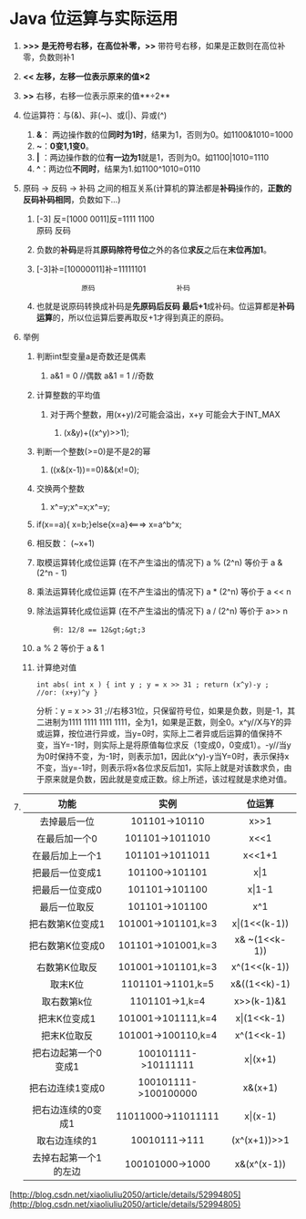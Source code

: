# Java 位运算与实际运用

1. **&gt;&gt;&gt; **是无符号右移，在高位补零，**&gt;&gt;** 带符号右移，如果是正数则在高位补零，负数则补1
2. **&lt;&lt; **左移，左移一位表示原来的值**×2**
3. **&gt;&gt;** 右移，右移一位表示原来的值**÷2**
4. 位运算符：与\(&\)、非\(~\)、或\(\|\)、异或\(^\)
   1. **&**： 两边操作数的位**同时为1时**，结果为1，否则为0。如1100&1010=1000
   2. **~**：**0变1,1变0**。
   3. **\|** ：两边操作数的位**有一边为1**就是1，否则为0。如1100\|1010=1110
   4. **^**：两边位**不同时**，结果为1.如1100^1010=0110
5. 原码 -&gt; 反码 -&gt; 补码 之间的相互关系\(计算机的算法都是**补码**操作的，**正数的反码补码相同**，负数如下...\)  
   1. \[-3\] 反=\[1000 0011\]反=1111 1100  
                       原码                   反码  
   2. 负数的**补码**是将其**原码除符号位**之外的各位**求反**之后在**末位再加1**。

   1. \[-3\]补=\[10000011\]补=11111101

      ```
                 原码                    补码
      ```

   2. 也就是说原码转换成补码是**先原码后反码 最后+1**成补码。位运算都是**补码运算**的，所以位运算后要再取反+1才得到真正的原码。

6. 举例

   1. 判断int型变量a是奇数还是偶素

      1. a&1  = 0  //偶数       a&1 =  1  //奇数 

   2. 计算整数的平均值

      1. 对于两个整数，用\(x+y\)/2可能会溢出，x+y 可能会大于INT\_MAX

         1. \(x&y\)+\(\(x^y\)&gt;&gt;1\);

   3. 判断一个整数\(&gt;=0\)是不是2的幂

      1. \(\(x&\(x-1\)\)==0\)&&\(x!=0\);

   4. 交换两个整数

      1. x^=y;x^=x;x^=y;

   5. if\(x==a\){ x=b;}else{x=a}&lt;===&gt; x=a^b^x;

   6. 相反数： \(~x+1\)

   7. 取模运算转化成位运算 \(在不产生溢出的情况下\)   a % \(2^n\) 等价于 a & \(2^n - 1\)

   8. 乘法运算转化成位运算 \(在不产生溢出的情况下\)   a \* \(2^n\) 等价于 a &lt;&lt; n

   9. 除法运算转化成位运算 \(在不产生溢出的情况下\)   a / \(2^n\) 等价于 a&gt;&gt; n

      ```
          例: 12/8 == 12&gt;&gt;3
      ```

   10. a % 2 等价于 a & 1

   11. 计算绝对值

       `int abs( int x ) { int y ; y = x >> 31 ; return (x^y)-y ;        //or: (x+y)^y }`

       分析：y = x &gt;&gt; 31 ;//右移31位，只保留符号位，如果是负数，则是-1，其二进制为1111 1111 1111 1111，全为1，如果是正数，则全0。x^y//X与Y的异或运算，按位进行异或，当y=0时，实际上二者异或后运算的值保持不变，当Y=-1时，则实际上是将原值每位求反（1变成0，0变成1）。-y//当y为0时保持不变，为-1时，则表示加1，因此\(x^y\)-y当Y=0时，表示保持x不变，当y=-1时，则表示将x各位求反后加1，实际上就是对该数求负，由于原来就是负数，因此就是变成正数。综上所述，该过程就是求绝对值。

7. | 功能 | 实例 | 位运算 |
   | :---: | :---: | :---: |
   | 去掉最后一位 | 101101-&gt;10110 | x&gt;&gt;1 |
   | 在最后加一个0 | 101101-&gt;1011010 | x&lt;&lt;1 |
   | 在最后加上一个1 | 101101-&gt;1011011 | x&lt;&lt;1+1 |
   | 把最后一位变成1 | 101100-&gt;101101 | x\|1 |
   | 把最后一位变成0 | 101101-&gt;101100 | x\|1-1 |
   | 最后一位取反 | 101101-&gt;101100 | x^1 |
   | 把右数第K位变成1 | 101001-&gt;101101,k=3 | x\|\(1&lt;&lt;\(k-1\)\) |
   | 把右数第K位变成0 | 101101-&gt;101001,k=3 | x& ~\(1&lt;&lt;k-1\)\) |
   | 右数第K位取反 | 101001-&gt;101101,k=3 | x^\(1&lt;&lt;\(k-1\)\) |
   | 取末K位 | 1101101-&gt;1101,k=5 | x&\(\(1&lt;&lt;k\)-1\) |
   | 取右数第k位 | 1101101-&gt;1,k=4 | x&gt;&gt;\(k-1\)&1 |
   | 把末K位变成1 | 101001-&gt;101111,k=4 | x\|\(1&lt;&lt;k-1\) |
   | 把末K位取反 | 101001-&gt;100110,k=4 | x^\(1&lt;&lt;k-1\) |
   | 把右边起第一个0变成1 | 100101111-&gt;10111111 | x\|\(x+1\) |
   | 把右边连续1变成0 | 100101111-&gt;100100000 | x&\(x+1\) |
   | 把右边连续的0变成1 | 11011000-&gt;11011111 | x\|\(x-1\) |
   | 取右边连续的1 | 10010111-&gt;111 | \(x^\(x+1\)\)&gt;&gt;1 |
   | 去掉右起第一个1的左边 | 100101000-&gt;1000 | x&\(x^\(x-1\)\) |

[http://blog.csdn.net/xiaoliuliu2050/article/details/52994805](http://blog.csdn.net/xiaoliuliu2050/article/details/52994805)

